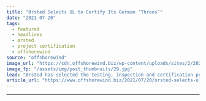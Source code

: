 ```yaml
---
title: "Ørsted Selects UL to Certify Its German ‘Threes’"
date: "2021-07-20"
tags: 
  - featured
  - headlines
  - ørsted
  - project certification
  - offshorewind
source: "offshorewind"
image_url: "https://cdn.offshorewind.biz/wp-content/uploads/sites/2/2020/02/04090858/siemens-gamesa.jpg"
image_fp: "/assets/img/post_thumbnails/29.jpg"
lead: "Ørsted has selected the testing, inspection and certification provider UL to deliver project certifications"
article_url: "https://www.offshorewind.biz/2021/07/20/orsted-selects-ul-to-certify-its-german-threes/"
---
```


---
